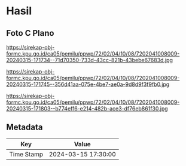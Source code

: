 # Hasil

## Foto C Plano

https://sirekap-obj-formc.kpu.go.id/ca05/pemilu/ppwp/72/02/04/10/08/7202041008009-20240315-171734--71d70350-733d-43cc-821b-43bebe67683d.jpg

https://sirekap-obj-formc.kpu.go.id/ca05/pemilu/ppwp/72/02/04/10/08/7202041008009-20240315-171745--356d41aa-075e-4be7-ae0a-9d8d9f3f9fb0.jpg

https://sirekap-obj-formc.kpu.go.id/ca05/pemilu/ppwp/72/02/04/10/08/7202041008009-20240315-171803--b774eff6-e214-482b-ace3-df76eb861f30.jpg


## Metadata

| Key        | Value               |
| ---------- | ------------------- |
| Time Stamp | 2024-03-15 17:30:00 |



